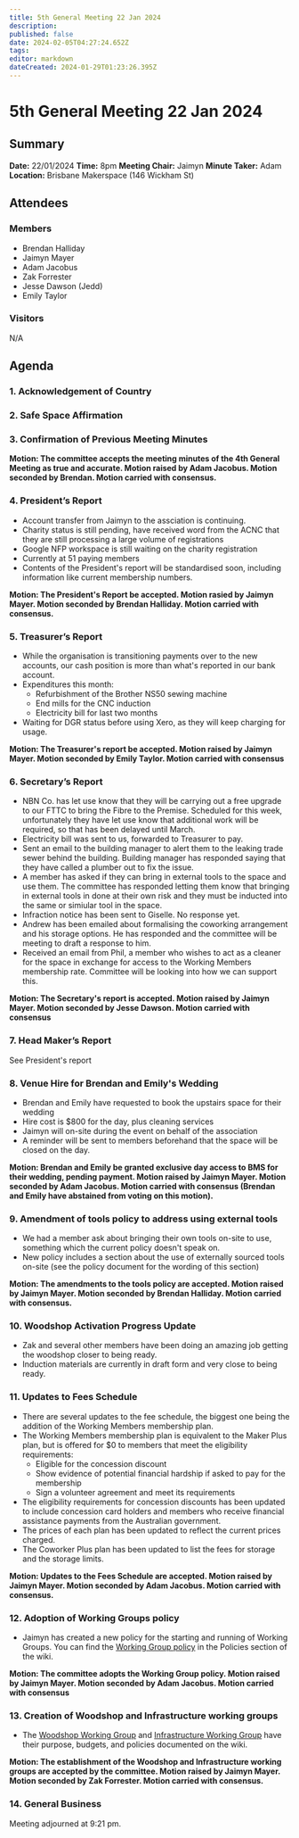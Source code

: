 ```yaml
---
title: 5th General Meeting 22 Jan 2024
description: 
published: false
date: 2024-02-05T04:27:24.652Z
tags: 
editor: markdown
dateCreated: 2024-01-29T01:23:26.395Z
---
```


# 5th General Meeting 22 Jan 2024
## Summary
**Date:** 22/01/2024 
**Time:** 8pm
**Meeting Chair:** Jaimyn
**Minute Taker:** Adam
**Location:** Brisbane Makerspace (146 Wickham St)

## Attendees
### Members

- Brendan Halliday
- Jaimyn Mayer
- Adam Jacobus
- Zak Forrester
- Jesse Dawson (Jedd)
- Emily Taylor

### Visitors

N/A

## Agenda

### 1. Acknowledgement of Country

### 2. Safe Space Affirmation

### 3. Confirmation of Previous Meeting Minutes

**Motion: The committee accepts the meeting minutes of the 4th General Meeting as true and accurate. Motion raised by Adam Jacobus. Motion seconded by Brendan. Motion carried with consensus.**

### 4. President’s Report

- Account transfer from Jaimyn to the assciation is continuing.
- Charity status is still pending, have received word from the ACNC that they are still processing a large volume of registrations
- Google NFP workspace is still waiting on the charity registration
- Currently at 51 paying members
- Contents of the President's report will be standardised soon, including information like current membership numbers.

**Motion: The President's Report be accepted. Motion rasied by Jaimyn Mayer. Motion seconded by Brendan Halliday. Motion carried with consensus.**

### 5. Treasurer’s Report

- While the organisation is transitioning payments over to the new accounts, our cash position is more than what's reported in our bank account.
- Expenditures this month:
	- Refurbishment of the Brother NS50 sewing machine
  - End mills for the CNC induction
  - Electricity bill for last two months
- Waiting for DGR status before using Xero, as they will keep charging for usage.

**Motion: The Treasurer's report be accepted. Motion raised by Jaimyn Mayer. Motion seconded by Emily Taylor. Motion carried with consensus**

### 6. Secretary’s Report

- NBN Co. has let use know that they will be carrying out a free upgrade to our FTTC to bring the Fibre to the Premise. Scheduled for this week, unfortunately they have let use know that additional work will be required, so that has been delayed until March.
- Electricity bill was sent to us, forwarded to Treasurer to pay.
- Sent an email to the building manager to alert them to the leaking trade sewer behind the building. Building manager has responded saying that they have called a plumber out to fix the issue.
- A member has asked if they can bring in external tools to the space and use them. The committee has responded letting them know that bringing in external tools in done at their own risk and they must be inducted into the same or simiular tool in the space.
- Infraction notice has been sent to Giselle. No response yet.
- Andrew has been emailed about formalising the coworking arrangement and his storage options. He has responded and the committee will be meeting to draft a response to him.
- Received an email from Phil, a member who wishes to act as a cleaner for the space in exchange for access to the Working Members membership rate. Committee will be looking into how we can support this.
  
**Motion: The Secretary's report is accepted. Motion raised by Jaimyn Mayer. Motion seconded by Jesse Dawson. Motion carried with consensus**

### 7. Head Maker’s Report

See President's report

### 8. Venue Hire for Brendan and Emily's Wedding

- Brendan and Emily have requested to book the upstairs space for their wedding
- Hire cost is $800 for the day, plus cleaning services
- Jaimyn will on-site during the event on behalf of the association
- A reminder will be sent to members beforehand that the space will be closed on the day.

**Motion: Brendan and Emily be granted exclusive day access to BMS for their wedding, pending payment. Motion raised by Jaimyn Mayer. Motion seconded by Adam Jacobus. Motion carried with consensus (Brendan and Emily have abstained from voting on this motion).**

### 9. Amendment of tools policy to address using external tools

- We had a member ask about bringing their own tools on-site to use, something which the current policy doesn't speak on.
- New policy includes a section about the use of externally sourced tools on-site (see the policy document for the wording of this section)

**Motion: The amendments to the tools policy are accepted. Motion raised by Jaimyn Mayer. Motion seconded by Brendan Halliday. Motion carried with consensus.**

### 10. Woodshop Activation Progress Update

- Zak and several other members have been doing an amazing job getting the woodshop closer to being ready.
- Induction materials are currently in draft form and very close to being ready.

### 11. Updates to Fees Schedule

- There are several updates to the fee schedule, the biggest one being the addition of the Working Members membership plan.
- The Working Members membership plan is equivalent to the Maker Plus plan, but is offered for $0 to members that meet the eligibility requirements:
  - Eligible for the concession discount
  - Show evidence of potential financial hardship if asked to pay for the membership
  - Sign a volunteer agreement and meet its requirements
- The eligibility requirements for concession discounts has been updated to include concession card holders and members who receive financial assistance payments from the Australian government.
- The prices of each plan has been updated to reflect the current prices charged.
- The Coworker Plus plan has been updated to list the fees for storage and the storage limits.

**Motion: Updates to the Fees Schedule are accepted. Motion raised by Jaimyn Mayer. Motion seconded by Adam Jacobus. Motion carried with consensus.**

### 12. Adoption of Working Groups policy

- Jaimyn has created a new policy for the starting and running of Working Groups. You can find the [Working Group policy](/bylaws/working-groups) in the Policies section of the wiki.

**Motion: The committee adopts the Working Group policy. Motion raised by Jaimyn Mayer. Motion seconded by Adam Jacobus. Motion carried with consensus**

### 13. Creation of Woodshop and Infrastructure working groups

- The [Woodshop Working Group](/bylaws/wg-woodshop) and [Infrastructure Working Group](/bylaws/wg-infrastructure) have their purpose, budgets, and policies documented on the wiki.

**Motion: The establishment of the Woodshop and Infrastructure working groups are accepted by the committee. Motion raised by Jaimyn Mayer. Motion seconded by Zak Forrester. Motion carried with consensus.**

### 14. General Business

Meeting adjourned at 9:21 pm.